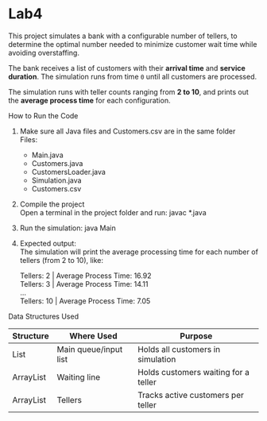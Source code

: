 # Lab4

This project simulates a bank with a configurable number of tellers, to determine the optimal number needed to minimize customer wait time while avoiding overstaffing.

The bank receives a list of customers with their **arrival time** and **service duration**. The simulation runs from time `0` until all customers are processed.

The simulation runs with teller counts ranging from **2 to 10**, and prints out the **average process time** for each configuration.


How to Run the Code

1. Make sure all Java files and Customers.csv are in the same folder  
   Files:
   - Main.java
   - Customers.java
   - CustomersLoader.java
   - Simulation.java
   - Customers.csv

2. Compile the project  
   Open a terminal in the project folder and run:
   javac *.java

3. Run the simulation:
   java Main

4. Expected output:  
   The simulation will print the average processing time for each number of tellers (from 2 to 10), like:

   Tellers: 2 | Average Process Time: 16.92  
   Tellers: 3 | Average Process Time: 14.11  
   ...  
   Tellers: 10 | Average Process Time: 7.05  


 Data Structures Used

Structure           | Where Used               | Purpose  
--------------------|--------------------------|--------------------------------------------  
List<Customers>     | Main queue/input list    | Holds all customers in simulation  
ArrayList<Customers>| Waiting line             | Holds customers waiting for a teller  
ArrayList<Customers>| Tellers                  | Tracks active customers per teller  


